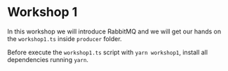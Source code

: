 # Workshop 1

In this workshop we will introduce RabbitMQ and we will get our hands on the `workshop1.ts` inside `producer` folder.

Before execute the `workshop1.ts` script with `yarn workshop1`, install all dependencies running `yarn`.
